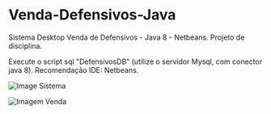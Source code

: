# Venda-Defensivos-Java
Sistema Desktop Venda de Defensivos - Java 8 - Netbeans.
Projeto de disciplina.

Execute o script sql "DefensivosDB" (utilize o servidor Mysql, com conector java 8).
Recomendação IDE: Netbeans.

![Image Sistema](https://user-images.githubusercontent.com/41805052/78399682-5d250080-75c3-11ea-9a0d-e8c1292077b4.png)

![Imagem Venda](https://user-images.githubusercontent.com/41805052/78399808-9e1d1500-75c3-11ea-8be8-e99803b002e8.png)
